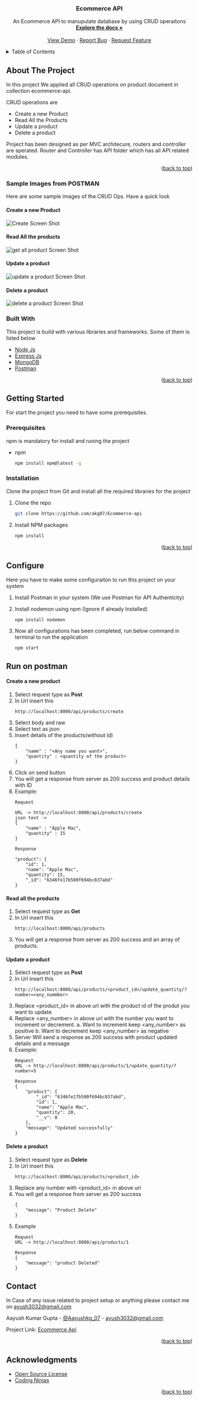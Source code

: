 <a name="readme-top"></a>
<!-- [![Contributors][contributors-shield]][contributors-url]
[![Forks][forks-shield]][forks-url]
[![Stargazers][stars-shield]][stars-url]
[![Issues][issues-shield]][issues-url]
[![MIT License][license-shield]][license-url]
[![LinkedIn][linkedin-shield]][linkedin-url] -->


<!-- PROJECT LOGO -->
<br />
<div align="center">
  <!--- <a href="https://github.com/akg07/Node-Authentication">
    <img src="assets/screenshots/api_logo.png" alt="Logo" width="80" height="80">
  </a> -->

  <h3 align="center">Ecommerce API</h3>

  <p align="center">
    An Ecommerce API to manupulate database by using CRUD operaitons
    <br />
    <a href="https://github.com/akg07/Ecommerce-api"><strong>Explore the docs »</strong></a>
    <br />
    <br />
    <a href="https://github.com/akg07/Ecommerce-api#readme">View Demo</a>
    ·
    <a href="https://github.com/akg07/Ecommerce-api/issues">Report Bug</a>
    ·
    <a href="https://github.com/akg07/Ecommerce-api/issues">Request Feature</a>
  </p>
</div>



<!-- TABLE OF CONTENTS -->
<details>
  <summary>Table of Contents</summary>
  <ol>
    <li>
      <a href="#about-the-project">About The Project</a>
      <ul>
        <li><a href="#built-with">Built With</a></li>
      </ul>
    </li>
    <li>
    <a href="#Sample-images-from-postman">Sample Images from postman</a>
    </li>
    <li>
      <a href="#getting-started">Getting Started</a>
      <ul>
        <li><a href="#prerequisites">Prerequisites</a></li>
        <li><a href="#installation">Installation</a></li>
      </ul>
    </li>
    <li>
        <a href="#configure">Configure</a>
    </li>
    <li>
        <a href="#run-on-postman">Run on postman</a>
    </li>
    <li><a href="#contact">Contact</a></li>
    <li><a href="#acknowledgments">Acknowledgments</a></li>
  </ol>
</details>



<!-- ABOUT THE PROJECT -->
## About The Project


In this project We applied all CRUD operations on product document in collection ecommerce-api.

CRUD operations are
* Create a new Product
* Read All the Products
* Update a product
* Delete a product

Project has been designed as per MVC architecure, routers and controller are sperated.
Router and Controller has API folder which has all API related modules.

<p align="right">(<a href="#readme-top">back to top</a>)</p>

### Sample Images from POSTMAN
Here are some sample images of the CRUD Ops. Have a quick look

#### Create a new Product
![Create Screen Shot](https://github.com/akg07/Ecommerce-api/blob/master/assets/Screenshots/Create.png)

#### Read All the products
![get all product Screen Shot](https://github.com/akg07/Ecommerce-api/blob/master/assets/Screenshots/Get_all.png)

#### Update a product
![update a product Screen Shot](https://github.com/akg07/Ecommerce-api/blob/master/assets/Screenshots/update.png)

#### Delete a product
![delete a product Screen Shot](https://github.com/akg07/Ecommerce-api/blob/master/assets/Screenshots/Delete.png)

### Built With

This project is build with various libraries and frameworks. Some of them is listed below

* [Node Js](https://nodejs.org/en/)
* [Express Js](http://expressjs.com/)
* [MongoDB](https://www.mongodb.com/)
* [Postman](https://www.postman.com/)

<p align="right">(<a href="#readme-top">back to top</a>)</p>



<!-- GETTING STARTED -->
## Getting Started

For start the project you need to have some prerequisites.

### Prerequisites
npm is mandatory for install and runing the project

* npm
  ```sh
  npm install npm@latest -g
  ```

### Installation

Clone the project from Git and install all the required libraries for the project

1. Clone the repo
   ```sh
   git clone https://github.com/akg07/Ecommerce-api
   ```
2. Install NPM packages
   ```sh
   npm install
   ```

<p align="right">(<a href="#readme-top">back to top</a>)</p>

## Configure

Here you have to make some configuraiton to run this project on your system
1. Install Postman in your system (We use Postman for API Authenticity)

2. Install nodemon using npm (Ignore if already Installed)
    ```
    npm install nodemon
    ```
3. Now all configurations has been completed, run below command in terminal to run the application
    ```
    npm start
    ```

## Run on postman

#### Create a new product
1. Select request type as <b>Post</b>
2. In Url insert this
    ```
    http://localhost:8000/api/products/create
    ```
3. Select body and raw
4. Select text as json
5. Insert details of the products(without id)
    ```
    {
        "name" : "<Any name you want>",
        "quantity" : <quantity of the product>
    }
    ```
6. Click on send button
7. You will get a response from server as 200 success and product details with ID
8. Example: 
    ```
    Request

    URL -> http://localhost:8000/api/products/create
    json text -> 
    {
        "name" : "Apple Mac",
        "quantity" : 15
    }

    Response

    "product": {
        "id": 1,
        "name": "Apple Mac",
        "quantity": 15,
        "_id": "6346fe17b500f694bc837abd"
    }
    ```

#### Read all the products
1. Select request type as <b>Get</b>
2. In Url insert this
    ```
    http://localhost:8000/api/products
    ```
3. You will get a response from server as 200 success and an array of products.

#### Update a product
1. Select request type as <b>Post</b>
2. In Url insert this
    ```
    http://localhost:8000/api/products/<product_id>/update_quantity/?number=<any_nummber>
    ```
3. Replace <product_id> in above url with the product id of the produt you want to update.
4. Replace <any_number> in above url with the number you want to increment or decrement.
    a. Want to increment keep <any_number> as positive
    b. Want to decrement keep <any_number> as negative
5. Server Will send a response as 200 success with product updated details and a message
6. Example: 
    ```
    Request
    URL -> http://localhost:8000/api/products/1/update_quantity/?number=5
    
    Response
    {
        "product": {
            "_id": "6346fe17b500f694bc837abd",
            "id": 1,
            "name": "Apple Mac",
            "quantity": 20,
            "__v": 0
        },
        "message": "Updated successfully"
    }

    ```

#### Delete a product
1. Select request type as <b>Delete</b>
2. In Url insert this
    ```
    http://localhost:8000/api/products/<product_id>
    ```
3. Replace any number with <product_id> in above url
4. You will get a response from server as 200 success
    ```
    {
        "message": "Product Delete"
    }
    ```
5. Example
    ```
    Request
    URL -> http://localhost:8000/api/products/1

    Response
    {
        "message": "product Deleted"
    }
    ```

<!-- CONTACT -->
## Contact
In Case of any issue related to project setup or anything please contact me on ayush3032@gmail.com 

Aayush Kumar Gupta - [@Aayushkg_07](https://twitter.com/Aayushkg_07) - ayush3032@gmail.com

Project Link: [Ecommerce Api](https://github.com/akg07/Ecommerce-api)

<p align="right">(<a href="#readme-top">back to top</a>)</p>



<!-- ACKNOWLEDGMENTS -->
## Acknowledgments


* [Open Source License](https://choosealicense.com)
* [Coding Ninjas](https://www.codingninjas.com/)
<p align="right">(<a href="#readme-top">back to top</a>)</p>



<!-- MARKDOWN LINKS & IMAGES -->
<!-- https://www.markdownguide.org/basic-syntax/#reference-style-links -->

[linkedin-shield]: https://img.shields.io/badge/-LinkedIn-black.svg?style=for-the-badge&logo=linkedin&colorB=555

[linkedin-url]: https://linkedin.com/in/othneildrew

[create-screenshot]: assets/screenshots/create.png

[read-screenshot]: assets/screenshots/get_all.png

[update-screenshot]: assets/screenshots/update.png

[delete-screenshot]: assets/screenshots/delete.png
